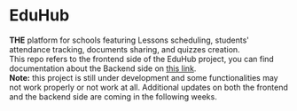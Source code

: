 # EduHub
**THE** platform for schools featuring Lessons scheduling, students' attendance tracking, documents sharing, and quizzes creation.\
This repo refers to the frontend side of the EduHub project, you can find documentation about the Backend side on [this link](https://github.com/mfacecchia/eduhub-backend).\
**Note:** this project is still under development and some functionalities may not work properly or not work at all. Additional updates on both the frontend and the backend side are coming in the following weeks.
